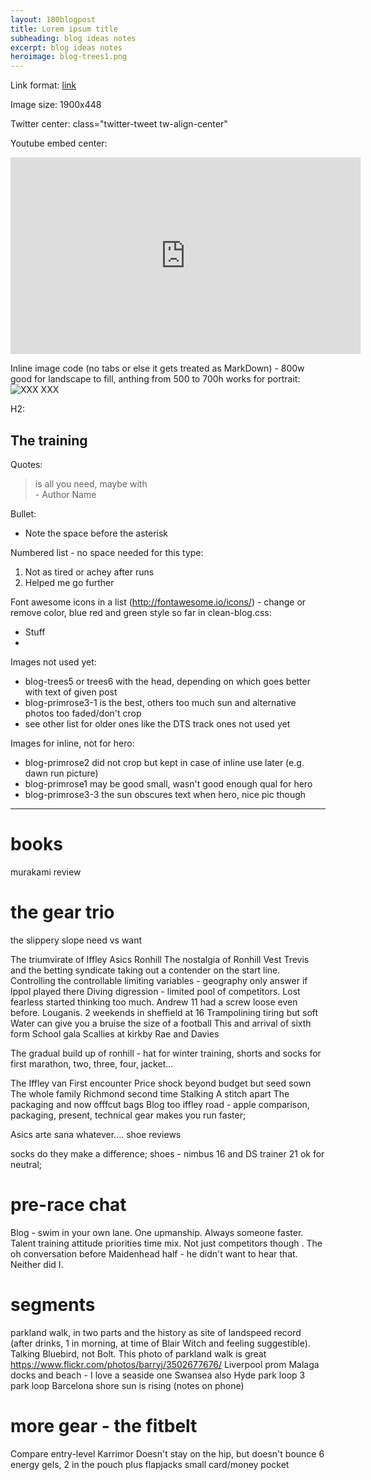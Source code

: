 ```yaml
---
layout: 180blogpost
title: Lorem ipsum title
subheading: blog ideas notes
excerpt: blog ideas notes
heroimage: blog-trees1.png
---
```



Link format:
<a href="{{ site.baseurl }}{% post_url 2017-1-18-why-I-started-running %}">link</a>

Image size:
1900x448

Twitter center:
class="twitter-tweet tw-align-center"


Youtube embed center:
<div class="youtube-embed"><iframe width="560" height="315" src="https://www.youtube.com/embed/yrpmv_zOa0k" frameborder="0" allowfullscreen></iframe>
</div>


Inline image code (no tabs or else it gets treated as MarkDown) - 800w good for landscape to fill, anthing from 500 to 700h works for portrait:
<img class="img-responsive" src="/img/XXXX.jpg" alt="XXX">
<span class="caption text-muted">XXX</span>


H2:
<h2 class="section-heading">The training</h2>

Quotes:
<blockquote> is all you need, maybe with <br>- Author Name</blockquote>


Bullet:
 * Note the space before the asterisk

Numbered list - no space needed for this type:
1.  Not as tired or achey after runs
2.  Helped me go further

Font awesome icons in a list (http://fontawesome.io/icons/) - change or remove color, blue red and green style so far in clean-blog.css:
<ul class="fa-ul">
<li><i class="fa-li fa fa-check fa-green"></i>Stuff</li>
<li><i class="fa-li fa fa-close fa-red"></i>
</ul>



Images not used yet:
- blog-trees5 or trees6 with the head, depending on which goes better with text of given post
- blog-primrose3-1 is the best, others too much sun and alternative photos too faded/don't crop
- see other list for older ones like the DTS track ones not used yet

Images for inline, not for hero:
- blog-primrose2 did not crop but kept in case of inline use later (e.g. dawn run picture)
- blog-primrose1 may be good small, wasn't good enough qual for hero
- blog-primrose3-3 the sun obscures text when hero, nice pic though

-----


# books

murakami review



# the gear trio

the slippery slope
need vs want

The triumvirate of Iffley Asics Ronhill
The nostalgia of Ronhill
Vest
Trevis and the betting syndicate taking out a contender on the start line. Controlling the controllable limiting variables  - geography only answer if lppol played there 
Diving digression - limited pool of competitors. Lost fearless started thinking too much. Andrew 11 had a screw loose even before. Louganis. 2 weekends in sheffield at 16
Trampolining tiring but soft
Water can give you a bruise the size of a football
This and arrival of sixth form
School gala
Scallies at kirkby
Rae and Davies

The gradual build up of ronhill - hat for winter training, shorts and socks for first marathon, two, three, four, jacket...

The Iffley van
First encounter
Price shock beyond budget but seed sown
The whole family Richmond second time
Stalking
A stitch apart
The packaging and now offfcut bags
Blog too
iffley road - apple comparison, packaging, present, technical gear makes you run faster;


Asics
arte sana whatever....
shoe reviews


socks do they make a difference; shoes - nimbus 16 and DS trainer 21 ok for neutral;


# pre-race chat
Blog - swim in your own lane. One upmanship. Always someone faster. Talent training attitude priorities time mix. Not just competitors though . The oh conversation before Maidenhead half - he didn't want to hear that. Neither did I.



# segments
parkland walk, in two parts and the history as site of landspeed record (after drinks, 1 in morning, at time of Blair Witch and feeling suggestible). Talking Bluebird, not Bolt. This photo of parkland walk is great https://www.flickr.com/photos/barryj/3502677676/
Liverpool prom
Malaga docks and beach - I love a seaside one
Swansea also
Hyde park loop 3 park loop
Barcelona shore sun is rising (notes on phone)



# more gear - the fitbelt

Compare entry-level Karrimor
Doesn't stay on the hip, but doesn't bounce
6 energy gels, 2 in the pouch plus flapjacks
small card/money pocket



